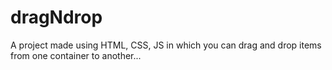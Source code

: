 # dragNdrop
 A project made using HTML, CSS, JS in which you can drag and drop items from one container to another...
